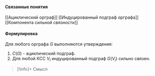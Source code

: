 #### Связанные понятия
[[Ациклический орграф]]
[[Индуцированный подграф орграфа]]
[[Компонента сильной связности]]
#### Формулировка
Для любого орграфа $G$ выполняются утверждения:
1) $C(G)$ - ациклический подграф.
2) Для любой КСС $V_i$ индуцированный подграф $G(V_i)$ сильно связен.

>[!info]+ Смысл






